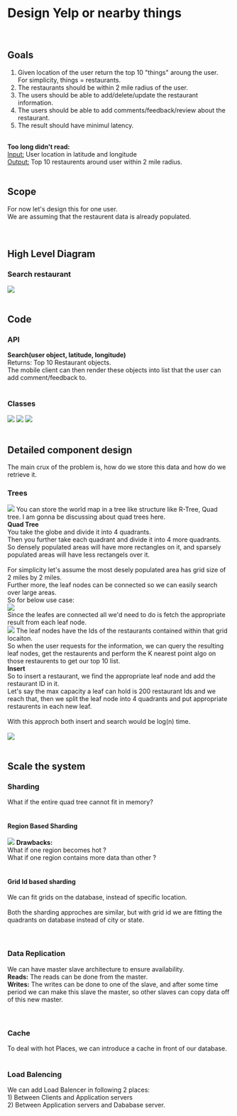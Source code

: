 <h1>Design Yelp or nearby things</h1>
</br>

<h2>Goals</h2>
<ol>
<li>
Given location of the user return the top 10 "things" aroung the user.</br>
For simplicity, things = restaurants.</br>
</li>
<li>
The restaurants should be within 2 mile radius of the user.
</li>
<li>
The users should be able to add/delete/update the restaurant information.
</li>
<li>
The users should be able to add comments/feedback/review about the restaurant.
</li>
<li>
The result should have minimul latency.
</li>
</ol>
</br>
<b>Too long didn't read:</b>
</br>
<u>Input:</u> User location in latitude and longitude
</br>
<u>Output:</u> Top 10 restaurents around user within 2 mile radius.
</br></br>

<h2>Scope</h2>
For now let's design this for one user.</br>
We are assuming that the restaurent data is already populated.</br>
</br></br>

<h2>High Level Diagram</h2>
<h3>Search restaurant</h3>
<img src = "img/HighLevelDiagram.PNG" />
</br></br>

<h2>Code</h2>
<h3>API</h3>
<b>Search(user object, latitude, longitude)</b>
</br>
Returns: Top 10 Restaurant objects.
</br>
The mobile client can then render these objects into list that the user can add comment/feedback to.
</br></br>
<h3>Classes</h3>
<img src = "img/UserClass.PNG" />
<img src = "img/RestaurantClass.PNG" />
<img src = "img/CommentClass.PNG" />
</br></br>

<h2>Detailed component design</h2>
The main crux of the problem is, how do we store this data and how do we retrieve it.</br>
<h3>Trees</h3>
<img src = "img/Tree.PNG" />
You can store the world map in a tree like structure like R-Tree, Quad tree.
I am gonna be discussing about quad trees here.</br>
<b>Quad Tree</b>
</br>
You take the globe and divide it into 4 quadrants.</br>
Then you further take each quadrant and divide it into 4 more quadrants. </br>
So densely populated areas will have more rectangles on it, and sparsely populated areas will have less rectangels over it.</br>
</br>
For simplicity let's assume the most desely populated area has grid size of 2 miles by 2 miles.</br>
Further more, the leaf nodes can be connected so we can easily search over large areas.</br>
So for below use case:</br>
<img src = "img/EdgeCase.png" /></br>
Since the leafes are connected all we'd need to do is fetch the appropriate result from each leaf node.</br>
<img src = "img/QuadTree.PNG" />
The leaf nodes have the Ids of the restaurants contained within that grid locaiton.</br>
So when the user requests for the information, we can query the resulting leaf nodes, get the restaurents and perform the K nearest point algo on those restaurents to get our top 10 list.</br>
<b>Insert</b></br>
So to insert a restaurant, we find the appropriate leaf node and add the restaurant ID in it.</br>
Let's say the max capacity a leaf can hold is 200 restaurant Ids and we reach that, then we split the leaf node into 4 quadrants and put appropriate restaurents in each new leaf.</br>
</br>
With this approch both insert and search would be log(n) time.
</br></br>
<img src = "img/DetailedDesign1.PNG" />
</br></br>

<h2>Scale the system</h2>
<h3>Sharding</h3>
What if the entire quad tree cannot fit in memory?</br>
</br>
<h4>Region Based Sharding</h4>
<img src = "img/RegionBasedSharding.PNG" />
<b>Drawbacks:</b> </br>
What if one region becomes hot ? </br>
What if one region contains more data than other ? </br>
</br>
<h4>Grid Id based sharding</h4>
We can fit grids on the database, instead of specific location.</br>
</br>
Both the sharding approches are similar, but with grid id we are fitting the quadrants on database instead of city or state.</br>
</br></br>
<h3>Data Replication</h3>
We can have master slave architecture to ensure availability.</br>
<b>Reads:</b> The reads can be done from the master.</br>
<b>Writes:</b> The writes can be done to one of the slave, and after some time period we can make this slave the master, so other slaves can copy data off of this new master.</br>
</br></br>
<h3>Cache</h3>
To deal with hot Places, we can introduce a cache in front of our database.
</br></br>
<h3>Load Balencing</h3>
We can add Load Balencer in following 2 places: </br>
1) Between Clients and Application servers</br>
2) Between Application servers and Dababase server.
